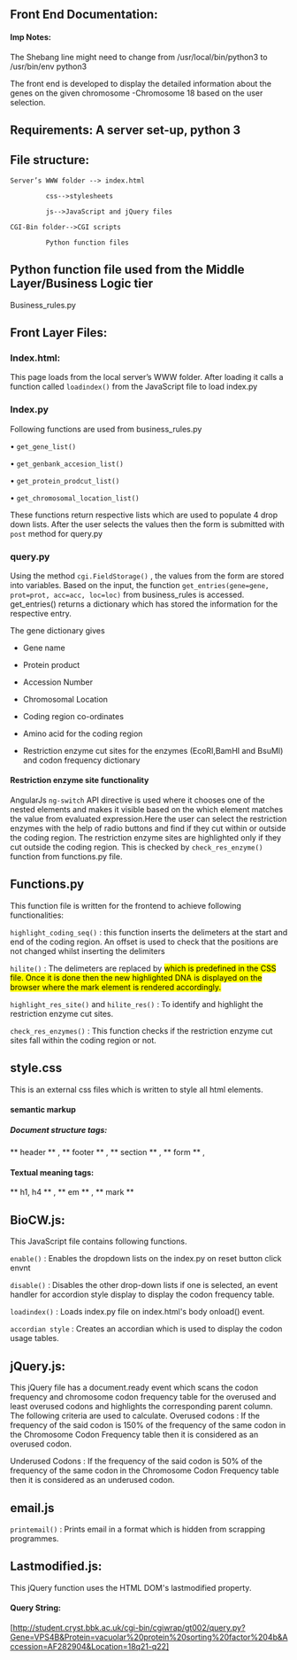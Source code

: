 ## Front End Documentation:

#### Imp Notes: 
The Shebang line might need to change from /usr/local/bin/python3 to /usr/bin/env python3 



The front end is developed to display the detailed information about the genes on the given chromosome -Chromosome 18 based on the user selection.

## Requirements:  A server set-up, python 3

## File structure:



	Server’s WWW folder --> index.html
			 
			 css-->stylesheets
						            
			 js-->JavaScript and jQuery files
			 
	CGI-Bin folder-->CGI scripts
						    
			 Python function files




## Python function file used from the Middle Layer/Business Logic tier	
Business_rules.py

## Front Layer Files:

### Index.html: 
This page loads from the local server’s WWW folder. After loading it calls a function called `loadindex()` 
from the JavaScript file to load index.py

### Index.py
   Following functions are used from business_rules.py
   
•	`get_gene_list()`

•	`get_genbank_accesion_list()`

•	`get_protein_prodcut_list()`

•	`get_chromosomal_location_list()`

These functions return respective lists which are used to populate 4 drop down lists.
After the user selects the values then the form is submitted with `post` method for query.py

### query.py

Using the method `cgi.FieldStorage()` , the values from the form are stored into variables. 
Based on the input, the function `get_entries(gene=gene, prot=prot, acc=acc, loc=loc)` from business_rules is accessed. 
get_entries() returns a dictionary which has stored the information  for the respective entry. 

The gene dictionary gives 
-	Gene name

-	Protein product

-	Accession Number

-	Chromosomal Location

-	Coding region co-ordinates 

-	Amino acid for the coding region

-	Restriction enzyme cut sites for the enzymes (EcoRI,BamHI and BsuMI) and codon frequency dictionary 


#### Restriction enzyme site functionality
AngularJs `ng-switch` API directive is used where it chooses one of the nested elements and makes it visible based on the which element matches the value from evaluated expression.Here the user can select the restriction enzymes with the help of radio buttons and find if they cut within or outside the coding region. The restriction enzyme sites are highlighted only if they cut outside the coding region. This is checked by `check_res_enzyme()` function from functions.py file.


## Functions.py 
This function file is written for the frontend to achieve following functionalities:

`highlight_coding_seq()` : this function inserts the delimeters at the start and end of the coding region. An offset is used to check that the positions are not changed whilst inserting the delimiters

`hilite()` :  The delimeters are replaced by <mark class= ‘highlight’> which is predefined in the CSS file. Once it is done then the new highlighted DNA is displayed on the browser where the mark element is rendered accordingly.

`highlight_res_site()`  and `hilite_res()` : To identify and highlight the restriction enzyme cut sites.

`check_res_enzymes()` : This function checks if the restriction enzyme cut sites fall within the coding region or not.

## style.css

This is an external css files which is written to style all html elements.

#### semantic markup
##### Document structure tags:

** header ** , ** footer ** , ** section ** , ** form ** ,
#### Textual meaning tags: 

** h1, h4 ** , ** em ** , ** mark **

## BioCW.js:
This JavaScript file contains following functions.

`enable()` : Enables the dropdown lists on the index.py on reset button click envnt 

`disable()` : Disables the other drop-down lists if one is selected, an event handler for accordion style display to display the codon frequency table.

`loadindex()` : Loads index.py file on index.html's body onload() event.

`accordian style` : Creates an accordian which is used to display the codon usage tables.

## jQuery.js:

This jQuery file has a document.ready event which scans the codon frequency and chromosome codon frequency table for the overused and least overused codons and highlights the corresponding parent column. The following criteria are used to calculate.
Overused codons : If the frequency of the said codon is 150% of the frequency of the same codon in the Chromosome Codon Frequency table then it is considered as an overused codon.

Underused Codons : If the frequency of the said codon is 50% of the frequency of the same codon in the Chromosome Codon Frequency table then it is considered as an underused codon.

## email.js

`printemail()` : Prints email in a format which is hidden from scrapping programmes.


## Lastmodified.js:
This jQuery function uses the HTML DOM's lastmodified property. 


#### Query String:
[http://student.cryst.bbk.ac.uk/cgi-bin/cgiwrap/gt002/query.py?Gene=VPS4B&Protein=vacuolar%20protein%20sorting%20factor%204b&Accession=AF282904&Location=18q21-q22]
